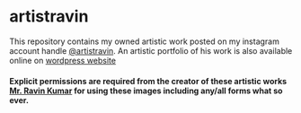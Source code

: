 # artistravin
This repository contains my owned artistic work posted on my instagram account handle [@artistravin](https://instagram.com/artistravin).
An artistic portfolio of his work is also available online on [wordpress website](https://artistravin.wordpress.com)
#### Explicit permissions are required from the creator of these artistic works [Mr. Ravin Kumar](https://mr-ravin.github.io) for using these images including any/all forms what so ever.
